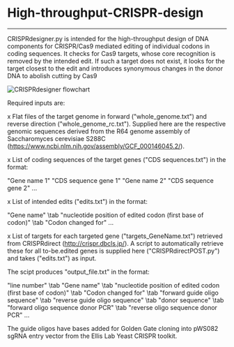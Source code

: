 # High-throughput-CRISPR-design

********************************************************************************************************************************************************

CRISPRdesigner.py is intended for the high-throughput design of DNA components for CRISPR/Cas9 mediated editing of individual codons in coding sequences.
It checks for Cas9 targets, whose core recognition is removed by the intended edit. 
If such a target does not exist, it looks for the target closest to the edit and introduces synonymous changes in the donor DNA to abolish cutting by Cas9 

![CRISPRdesigner flowchart](https://user-images.githubusercontent.com/92052871/137486195-fe4875d2-1408-4c4e-a0d9-fd4e42248b8c.jpg)


Required inputs are:

x Flat files of the target genome in forward ("whole_genome.txt") and reverse direction ("whole_genome_rc.txt").
  Supplied here are the respective genomic sequences derived from the R64 genome assembly of Saccharomyces cerevisiae S288C (https://www.ncbi.nlm.nih.gov/assembly/GCF_000146045.2/).

x List of coding sequences of the target genes ("CDS sequences.txt") in the format:

  "Gene name 1"
  "CDS sequence gene 1"
  "Gene name 2"
  "CDS sequence gene 2"
  ...
  
x List of intended edits ("edits.txt") in the format:

  "Gene name" \tab "nucleotide position of edited codon (first base of codon)" \tab "Codon changed for"
  ...
  
x List of targets for each targeted gene ("targets_GeneName.txt") retrieved from CRISPRdirect (http://crispr.dbcls.jp/).
  A script to automatically retrieve these for all to-be.edited genes is supplied here ("CRISPRdirectPOST.py") and takes ("edits.txt") as input.
  
The scipt produces "output_file.txt" in the format:

"line number" \tab "Gene name" \tab "nucleotide position of edited codon (first base of codon)" \tab "Codon changed for" \tab "forward guide oligo sequence" \tab "reverse guide oligo sequence" \tab "donor sequence" \tab "forward oligo sequence donor PCR" \tab "reverse oligo sequence donor PCR"
...

The guide oligos have bases added for Golden Gate cloning into pWS082	sgRNA entry vector from the Ellis Lab Yeast CRISPR toolkit.
